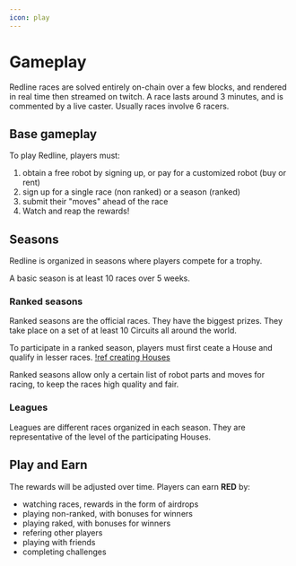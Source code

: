 ```yaml
---
icon: play
---
```


# Gameplay

Redline races are solved entirely on-chain over a few blocks, and rendered in real time then streamed on twitch. A race lasts around 3 minutes, and is commented by a live caster. Usually races involve 6 racers.

## Base gameplay

To play Redline, players must:
1. obtain a free robot by signing up, or pay for a customized robot (buy or rent)
2. sign up for a single race (non ranked) or a season (ranked)
3. submit their "moves" ahead of the race
4. Watch and reap the rewards!

## Seasons

Redline is organized in seasons where players compete for a trophy.

A basic season is at least 10 races over 5 weeks.


### Ranked seasons

Ranked seasons are the official races. They have the biggest prizes. They take place on a set of at least 10 Circuits all around the world.

To participate in a ranked season, players must first ceate a House and qualify in lesser races.
[!ref creating Houses](Gameplay/Houses.md)


Ranked seasons allow only a certain list of robot parts and moves for racing, to keep the races high quality and fair.

### Leagues

Leagues are different races organized in each season. They are representative of the level of the participating Houses.

## Play and Earn

The rewards will be adjusted over time. Players can earn **RED** by:
- watching races, rewards in the form of airdrops
- playing non-ranked, with bonuses for winners
- playing raked, with bonuses for winners
- refering other players
- playing with friends
- completing challenges




